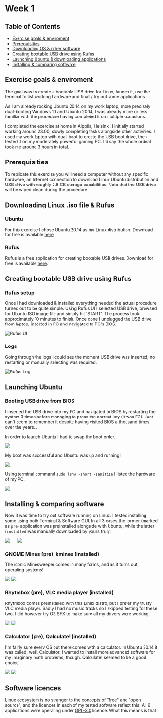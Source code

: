 # Week 1

## Table of Contents

- [Exercise goals & enviroment](#exercise-goals-&-enviroment)
- [Prerequisities](#prerequisities)
- [Downloading OS & other software](#downloading-os-&-other-software)
- [Creating bootable USB drive using Rufus](#creating-bootable-usb-drive-using-rufus)
- [Launching Ubuntu & downloading applications](#launching-ubuntu-&-downloading-applications)
- [Installing & comparing software](#installing-&-comparing-software)

## Exercise goals & enviroment

The goal was to create a bootable USB drive for Linux, launch it, use the terminal to list working hardware and finally try out some applications.

As I am already rocking Ubuntu 20.14 on my work laptop, more precisely dual-booting Windows 10 and Ubuntu 20.14, I was already more or less familiar with the procedure having completed it on multiple occasions.

I completed the exercise at home in Alppila, Helsinki. I initially started working around 23.00, slowly completing tasks alongside other activities. I used my work laptop with dual-boot to create the USB boot drive, then tested it on my moderately powerful gaming PC. I'd say the whole ordeal took me around 3 hours in total.

## Prerequisities

To replicate this exercise you will need a computer without any specific hardware, an Internet connection to download Linux Ubuntu distribution and USB drive with roughly 2.6 GB storage capabilities. Note that the USB drive will be wiped clean during the procedure.

## Downloading Linux .iso file & Rufus

### Ubuntu

For this exercise I chose Ubuntu 20.14 as my Linux distribution. Download for free is available [here](https://ubuntu.com/#download).

### Rufus

Rufus is a free application for creating bootable USB drives. Download for free is available [here](https://rufus.ie/).

## Creating bootable USB drive using Rufus

### Rufus setup

Once I had downloaded & installed everything needed the actual procedure turned out to be quite simple. Using Rufus UI I selected USB drive, browsed for Ubuntu ISO image file and simply hit 'START'. The process took approximately 10 minutes to finish. Once done I unplugged the USB drive from laptop, inserted in PC and navigated to PC's BIOS.

![Rufus UI](https://github.com/JoonasKulmala/Linux-Server-course/blob/main/Week%201/Screenshots/Rufus%20UI.PNG)

### Logs

Going through the logs I could see the moment USB drive was inserted; no restarting or manually selecting was required.

![Rufus Log](https://github.com/JoonasKulmala/Linux-Server-course/blob/main/Week%201/Screenshots/Rufus%20log.PNG)

## Launching Ubuntu

### Booting USB drive from BIOS

I inserted the USB drive into my PC and navigated to BIOS by restarting the system 3 times before managing to press the correct key (it was F2). Just can't seem to remember it despite having visited BIOS a thousand times over the years...

In order to launch Ubuntu I had to swap the boot order.

![](https://github.com/JoonasKulmala/Linux-Server-course/blob/main/Week%201/Screenshots/BIOS.png)

My boot was successful and Ubuntu was up and running!

![](https://github.com/JoonasKulmala/Linux-Server-course/blob/main/Week%201/Screenshots/Desktop.png)

Using terminal command ```sudo lshw -short -sanitize``` I listed the hardware of my PC.

![](https://github.com/JoonasKulmala/Linux-Server-course/blob/main/Week%201/Screenshots/Terminal.png)

## Installing & comparing software

Now it was time to try out software running on Linux. I tested installing some using both Terminal & Software GUI. In all 3 cases the former (marked as `pre`) application was preinstalled alongside with Ubuntu, while the latter (`installed`)was manually downloaded by yours truly.

![](https://github.com/JoonasKulmala/Linux-Server-course/blob/main/Week%201/Screenshots/TerminalDownloading.png)
&nbsp;&nbsp;&nbsp;&nbsp;
![](https://github.com/JoonasKulmala/Linux-Server-course/blob/main/Week%201/Screenshots/SoftwareGUI.png)

### GNOME Mines (pre), kmines (installed)

The iconic Minesweeper comes in many forms, and as it turns out, operating systems!

![](https://github.com/JoonasKulmala/Linux-Server-course/blob/main/Week%201/Screenshots/Mines.png)
![](https://github.com/JoonasKulmala/Linux-Server-course/blob/main/Week%201/Screenshots/KMines.png)

### Rhytmbox (pre), VLC media player (installed)

Rhytmbox comes preinstalled with this Linux distro, but I prefer my trusty VLC media player. Sadly I had no music tracks so I skipped testing for these two. I did however try OS SFX to make sure all my drivers were working.

![](https://github.com/JoonasKulmala/Linux-Server-course/blob/main/Week%201/Screenshots/Rhytmbox.png)
![](https://github.com/JoonasKulmala/Linux-Server-course/blob/main/Week%201/Screenshots/VLC.png)

### Calculator (pre), Qalculate! (installed)

I'm fairly sure every OS out there comes with a calculator. In Ubuntu 20.14 it was called, well, Calculator. I wanted to install more advanced software for my imaginary math problems, though. Qalculate! seemed to be a good choice.

![](https://github.com/JoonasKulmala/Linux-Server-course/blob/main/Week%201/Screenshots/Calculator.png)
![](https://github.com/JoonasKulmala/Linux-Server-course/blob/main/Week%201/Screenshots/Qalculator!.png)

## Software licences

Linux ecosystem is no stranger to the concepts of "free" and "open source", and the licences in each of my tested software reflect this. All 6 applications were operating under [GPL-3.0](https://www.gnu.org/licenses/gpl-3.0.en.html) licence. What this means is that